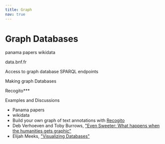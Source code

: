 ```yaml
---
title: Graph
nav: true
---
```


# Graph Databases





panama papers
wikidata

data.bnf.fr


Access to graph database
SPARQL endpoints



Making graph Databases




Recogito***




Examples and Discussions
- Panama papers
- wikidata
- Build your own graph of text annotations with [Recogito](http://recogito.pelagios.org/)
- Deb Verhoeven and Toby Burrows, ["Even Sweeter: What happens when the humanities gets graphic"](https://medium.com/@bestqualitycrab/https-medium-com-huni2-0-48373de1e3a1)
- Elijah Meeks, ["Visualizing Databases"](https://dhs.stanford.edu/spatial-humanities/visualizing-databases/)
